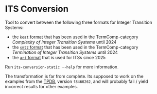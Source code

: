# ITS Conversion

Tool to convert between the following three formats for Integer Transition Systems:
* the [`koat` format](https://aprove.informatik.rwth-aachen.de/eval/IntegerComplexity-Journal/) that has been used in the TermComp-category *Complexity of Integer Transition Systems* until 2024
* the [`smt2` format](https://www.microsoft.com/en-us/research/wp-content/uploads/2016/02/SMTPushdownPrograms.pdf) that has been used in the TermComp-category *Termination of Integer Transition Systems* until 2024
* the [`ari` format](https://termination-portal.org/wiki/Term_Rewriting) that is used for ITSs since 2025

Run `its-conversion-static --help` for more information.

The transformation is far from complete. Its supposed to work on the examples from the [TPDB](https://github.com/TermCOMP/TPDB), version `f8460262`, and will probably fail / yield incorrect results for other examples.
